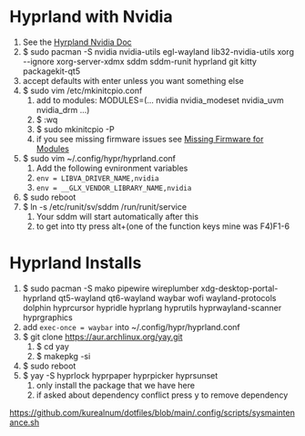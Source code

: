 # Hyprland with Nvidia
1. See the [Hyrpland Nvidia Doc](https://wiki.hyprland.org/Nvidia/)
2. $ sudo pacman -S nvidia nvidia-utils egl-wayland lib32-nvidia-utils xorg --ignore xorg-server-xdmx sddm sddm-runit hyprland git kitty packagekit-qt5 
3. accept defaults with enter unless you want something else
4. $ sudo vim /etc/mkinitcpio.conf
   1. add to modules: MODULES=(... nvidia nvidia_modeset nvidia_uvm nvidia_drm ...)
   2. $ :wq
   3. $ sudo mkinitcpio -P
   4. if you see missing firmware issues see [Missing Firmware for Modules](../base-install.md#missing-firmware-for-modules)
5. $ sudo vim ~/.config/hypr/hyprland.conf
   1. Add the following evnironment variables
   2. ```env = LIBVA_DRIVER_NAME,nvidia```
   3. ```env = __GLX_VENDOR_LIBRARY_NAME,nvidia```
6. $ sudo reboot
7. $ ln -s /etc/runit/sv/sddm /run/runit/service
   1. Your sddm will start automatically after this
   2. to get into tty press alt+(one of the function keys mine was F4)F1-6

# Hyprland Installs
1. $ sudo pacman -S mako pipewire wireplumber xdg-desktop-portal-hyprland qt5-wayland qt6-wayland waybar wofi wayland-protocols dolphin hyprcursor hypridle hyprlang hyprutils hyprwayland-scanner hyprgraphics
2. add ```exec-once = waybar``` into ~/.config/hypr/hyprland.conf
3. $ git clone https://aur.archlinux.org/yay.git
   1. $ cd yay
   2. $ makepkg -si
4. $ sudo reboot
5. $ yay -S hyprlock hyprpaper hyprpicker hyprsunset
   1. only install the package that we have here
   2. if asked about dependency conflict press y to remove dependency

https://github.com/kurealnum/dotfiles/blob/main/.config/scripts/sysmaintenance.sh